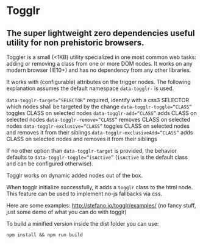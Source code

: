# Togglr
## The super lightweight zero dependencies useful utility for non prehistoric browsers.

Toggler is a small (<1KB) utility specialized in one most common web tasks: adding or removing a class from one or more DOM nodes.
It works on any modern browser (IE10+) and has no dependency from any other libraries.

It works with (configurable) attributes on the trigger nodes. The following explanation assumes the default namespace `data-togglr-` is used.

`data-togglr-target=“SELECTOR”` required, identify with a css3 SELECTOR which nodes shall be targeted by the change
`data-togglr-toggle=“CLASS”` toggles CLASS on selected nodes
`data-togglr-add=“CLASS”` adds CLASS on selected nodes
`data-togglr-remove=“CLASS”` removes CLASS on selected nodes
`data-togglr-exclusive=“CLASS”` toggles CLASS on selected nodes and removes it from their siblings
`data-togglr-exclusiveAdd=“CLASS”` adds CLASS on selected nodes and removes it from their siblings

If no other option than `data-togglr-target` is provided, the behavior defaults to `data-togglr-toggle=“isActive”` (`isActive` is the default class and can be configured otherwise).

Togglr works on dynamic added nodes out of the box.

When togglr initialize successfully, it adds a `togglr` class to the html node. This feature can be used to implement no-js fallbacks via css.

Here are some examples: http://stefano.io/togglr/examples/ (no fancy stuff, just some demo of what you can do with togglr)

To build a minified version inside the dist folder you can use:
```
npm install && npm run build
```